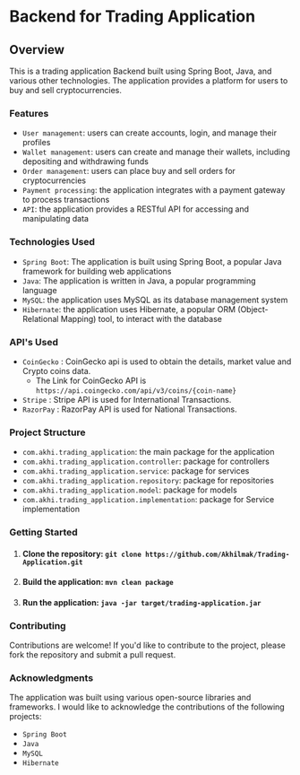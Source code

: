 # Backend for Trading Application


## Overview

This is a trading application Backend built using Spring Boot, Java, and various other technologies. The application provides a platform for users to buy and sell cryptocurrencies.

### Features

* `User management`: users can create accounts, login, and manage their profiles
* `Wallet management`: users can create and manage their wallets, including depositing and withdrawing funds
* `Order management`: users can place buy and sell orders for cryptocurrencies
* `Payment processing`: the application integrates with a payment gateway to process transactions
* `API`: the application provides a RESTful API for accessing and manipulating data

### Technologies Used

* `Spring Boot`: The application is built using Spring Boot, a popular Java framework for building web applications
* `Java`: The application is written in Java, a popular programming language
* `MySQL`: the application uses MySQL as its database management system
* `Hibernate`: the application uses Hibernate, a popular ORM (Object-Relational Mapping) tool, to interact with the database

### API's Used
* `CoinGecko` : CoinGecko api is used to obtain the details, market value and Crypto coins data.
    + The Link for CoinGecko API is `https://api.coingecko.com/api/v3/coins/{coin-name}`
* `Stripe` : Stripe API is used for International Transactions.
* `RazorPay` : RazorPay API is used for National Transactions.


### Project Structure

* `com.akhi.trading_application`: the main package for the application
* `com.akhi.trading_application.controller`: package for controllers
* `com.akhi.trading_application.service`: package for services
* `com.akhi.trading_application.repository`: package for repositories
* `com.akhi.trading_application.model`: package for models
* `com.akhi.trading_application.implementation`: package for Service implementation
<!-- ### API Documentation

The API documentation is available at [insert link to API documentation]. -->

### Getting Started

1. #### Clone the repository: `git clone https://github.com/Akhilmak/Trading-Application.git`
2. #### Build the application: `mvn clean package`
3. #### Run the application: `java -jar target/trading-application.jar`

### Contributing

Contributions are welcome! If you'd like to contribute to the project, please fork the repository and submit a pull request.



### Acknowledgments

The application was built using various open-source libraries and frameworks. I would like to acknowledge the contributions of the following projects:

* `Spring Boot`
* `Java`
* `MySQL`
* `Hibernate`
